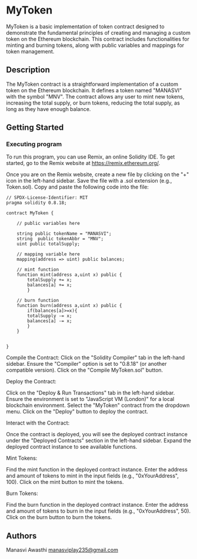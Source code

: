 # MyToken

MyToken is a basic implementation of token contract designed to demonstrate the fundamental principles of creating and managing a custom token on the Ethereum blockchain. This contract includes functionalities for minting and burning tokens, along with public variables and mappings for token management.

## Description

The MyToken contract is a straightforward implementation of a custom token on the Ethereum blockchain. It defines a token named "MANASVI" with the symbol "MNV". The contract allows any user to mint new tokens, increasing the total supply, or burn tokens, reducing the total supply, as long as they have enough balance. 

## Getting Started

### Executing program

To run this program, you can use Remix, an online Solidity IDE. To get started, go to the Remix website at https://remix.ethereum.org/.

Once you are on the Remix website, create a new file by clicking on the "+" icon in the left-hand sidebar. Save the file with a .sol extension (e.g., Token.sol). Copy and paste the following code into the file:
```
// SPDX-License-Identifier: MIT
pragma solidity 0.8.18;

contract MyToken {

    // public variables here
    
    string public tokenName = "MANASVI";
    string  public tokenAbbr = "MNV";
    uint public totalSupply;

    // mapping variable here
    mapping(address => uint) public balances;

    // mint function
    function mint(address a,uint x) public {
        totalSupply += x;
        balances[a] += x;
        }

    // burn function
    function burn(address a,uint x) public {
        if(balances[a]>=x){
        totalSupply -= x;
        balances[a] -= x;
        }
    }


}
```
Compile the Contract:
Click on the "Solidity Compiler" tab in the left-hand sidebar.
Ensure the "Compiler" option is set to "0.8.18" (or another compatible version).
Click on the "Compile MyToken.sol" button.

Deploy the Contract:

Click on the "Deploy & Run Transactions" tab in the left-hand sidebar.
Ensure the environment is set to "JavaScript VM (London)" for a local blockchain environment.
Select the "MyToken" contract from the dropdown menu.
Click on the "Deploy" button to deploy the contract.

Interact with the Contract:

Once the contract is deployed, you will see the deployed contract instance under the "Deployed Contracts" section in the left-hand sidebar.
Expand the deployed contract instance to see available functions.

Mint Tokens:

Find the mint function in the deployed contract instance.
Enter the address and amount of tokens to mint in the input fields (e.g., "0xYourAddress", 100).
Click on the mint button to mint the tokens.

Burn Tokens:

Find the burn function in the deployed contract instance.
Enter the address and amount of tokens to burn in the input fields (e.g., "0xYourAddress", 50).
Click on the burn button to burn the tokens.

## Authors
Manasvi Awasthi
manasviplay235@gmail.com


